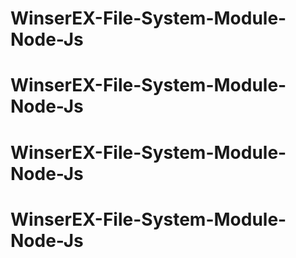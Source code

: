 # WinserEX-File-System-Module-Node-Js
# WinserEX-File-System-Module-Node-Js
# WinserEX-File-System-Module-Node-Js
# WinserEX-File-System-Module-Node-Js
